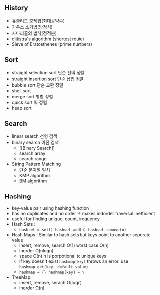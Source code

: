 ## History
- 유클리드 호제법(최대공약수)
- 가우스 소거법(방정식)
- 사다리꼴의 법칙(정적분)
- dijkstra's algorithm (shortest route)
- Sieve of Eratosthenes (prime numbers)

## Sort
- straight selection sort 단순 선택 정렬
- straight insertion sort 단순 삽입 정렬
- bubble sort 단순 교환 정렬
- shell sort
- merge sort 병합 정렬
- quick sort 퀵 정렬
- heap sort

## Search
- linear search 선형 검색
- binary search 이진 검색
	- [[Binary Search]]
	- search array
	- search range
-  String Pattern Matching
	- 단순 문자열 일치
	- KMP algorithm
	- BM algorithm 


## Hashing
- key-value pair using hashing function
- has no duplicates and no order -> makes indorder traversal inefficient
- useful for finding unique, count, frequency
- Hash Sets :
	- ``hashset = set() hashset.add(n) hashset.remove(n)``
- Hash Maps : Similar to  hash sets but keys point to another seperate value
	- insert, remove, search O(1)  worst case O(n)
	- inorder O(nlogn)
	- space O(n) n is porpotional to unique keys
	- if key doesn't exist ``hashmap[key]`` throws an error. use ``hashmap.get(key, default_value)``
	- ``hashmap = {} hashmap[key] = n``
- TreeMap:
	- insert, remove, serach O(logn)
	- inorder O(n)